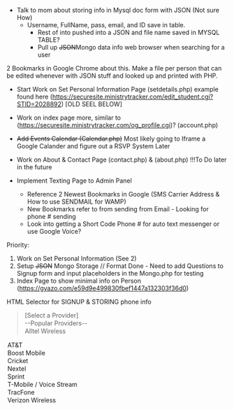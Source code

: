 - Talk to mom about storing info in Mysql doc form with JSON (Not sure How)
  - Username, FullName, pass, email, and ID save in table.
    - Rest of into pushed into a JSON and file name saved in MYSQL TABLE?
    - Pull up ~~JSON~~Mongo data info web browser when searching for a user



2 Bookmarks in Google Chrome about this. Make a file per person that can be edited whenever with JSON stuff and looked up and printed with PHP.


- Start Work on Set Personal Information Page (setdetails.php) example found here (https://securesite.ministrytracker.com/edit_student.cgi?STID=2028892) [OLD SEEL BELOW]
- Work on index page more, similar to (https://securesite.ministrytracker.com/og_profile.cgi)? (account.php)

- ~~Add Events Calendar (Calendar.php)~~ Most likely going to Iframe a Google Calander and figure out a RSVP System Later
- Work on About & Contact Page (contact.php) & (about.php) !!!To Do later in the future

- Implement Texting Page to Admin Panel
  - Reference 2 Newest Bookmarks in Google (SMS Carrier Address & How to use SENDMAIL for WAMP)
  - New Bookmarks refer to from sending from Email - Looking for phone # sending
  - Look into getting a Short Code Phone # for auto text messenger or use Google Voice?


Priority:
 1) Work on Set Personal Information (See 2)
 2) Setup ~~JSON~~ Mongo Storage // Format Done - Need to add Questions to Signup form and input placeholders in the Mongo.php for testing
 3) Index Page to show minimal info on Person (https://gyazo.com/e59d9e499830fbef1447a132303f36d0)




HTML Selector for SIGNUP & STORING phone info
 > <option value="">[Select a Provider]</option><option value="">--Popular Providers--</option><option value="alltel">Alltel Wireless</option>
 <option value="@att.txt.net">AT&amp;T</option>
 <option value="@myboostmobile.com">Boost Mobile</option>
 <option value="@sms.mycricket.com">Cricket</option>
 <option value="@messaging.nextel.com">Nextel</option>
 <option value="@messaging.sprintpcs.com">Sprint</option>
 <option value="@tmomail.net">T-Mobile / Voice Stream</option>
 <option value="@tmomail.net">TracFone</option>
 <option value="@vtext.com">Verizon Wireless</option>
